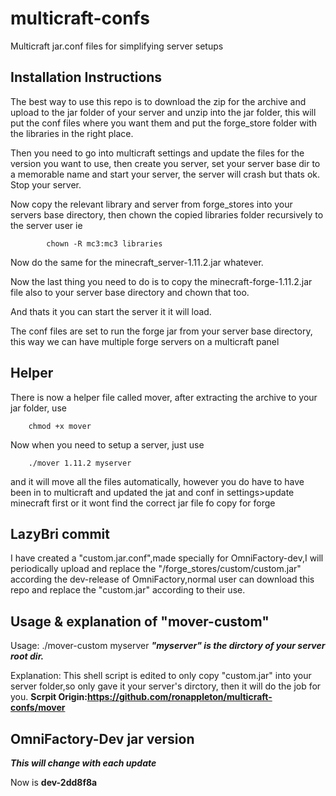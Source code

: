 # multicraft-confs

Multicraft jar.conf files for simplifying server setups

## Installation Instructions

The best way to use this repo is to download the zip for the archive and upload to the jar folder
 of your server and unzip into the jar folder, this will put the conf files where you want them
 and put the forge_store folder with the libraries in the right place.

 Then you need to go into multicraft settings and update the files for the version you want to use,
  then create you server, set your server base dir to a memorable name and start your server, the server
  will crash but thats ok. Stop your server.

  Now copy the relevant library and server from forge_stores into your servers base directory, then chown
  the copied libraries folder recursively to the server user ie

            chown -R mc3:mc3 libraries

   Now do the same for the minecraft_server-1.11.2.jar whatever.

Now the last thing you need to do is to copy the minecraft-forge-1.11.2.jar file
also to your server base directory and chown that too.

And thats it you can start the server it it will load.

The conf files are set to run the forge jar from your server base directory, this
way we can have multiple forge servers on a multicraft panel

## Helper

There is now a helper file called mover, after extracting the archive to your jar folder, use

        chmod +x mover

Now when you need to setup a server, just use

        ./mover 1.11.2 myserver

and it will move all the files automatically, however you do have to have been in to multicraft and updated the jat and conf in settings>update minecraft first or it wont find the correct jar file fo copy for forge

## LazyBri commit

I have created a "custom.jar.conf",made specially for OmniFactory-dev,I will periodically upload and replace the "/forge_stores/custom/custom.jar" according the dev-release of OmniFactory,normal user can download this repo and replace the "custom.jar" according to their use.

## Usage & explanation of "mover-custom"

Usage:
        ./mover-custom myserver
***"myserver" is the dirctory of your server root dir.***

Explanation:
This shell script is edited to only copy "custom.jar" into your server folder,so only gave it your server's dirctory, then it will do the job for you.
  **Scrpit Origin:<https://github.com/ronappleton/multicraft-confs/mover>**

## OmniFactory-Dev jar version

***This will change with each update***

Now is **dev-2dd8f8a**
